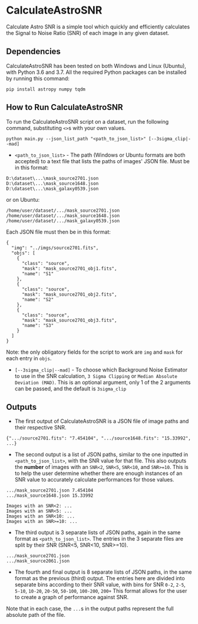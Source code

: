 # CalculateAstroSNR

Calculate Astro SNR is a simple tool which quickly and efficiently calculates the Signal to Noise Ratio (SNR) of each image in any given dataset.

## Dependencies

CalculateAstroSNR has been tested on both Windows and Linux (Ubuntu), with Python 3.6 and 3.7.
All the required Python packages can be installed by running this command:

```
pip install astropy numpy tqdm
```

## How to Run CalculateAstroSNR

To run the CalculateAstroSNR script on a dataset, run the following command, substituting `<>`s with your own values.
```
python main.py --json_list_path "<path_to_json_list>" [--3sigma_clip|--mad]
```

* `<path_to_json_list>` - The path (Windows or Ubuntu formats are both accepted) to a text file that lists the paths of images' JSON file. Must be in this format:
```
D:\dataset\...\mask_source2701.json
D:\dataset\...\mask_source1648.json
D:\dataset\...\mask_galaxy0539.json
```
or on Ubuntu:
```
/home/user/dataset/.../mask_source2701.json
/home/user/dataset/.../mask_source1648.json
/home/user/dataset/.../mask_galaxy0539.json
```
Each JSON file must then be in this format:
```
{
  "img": "../imgs/source2701.fits",
  "objs": [
    {
      "class": "source",
      "mask": "mask_source2701_obj1.fits",
      "name": "S1"
    },
    {
      "class": "source",
      "mask": "mask_source2701_obj2.fits",
      "name": "S2"
    },
    {
      "class": "source",
      "mask": "mask_source2701_obj3.fits",
      "name": "S3"
    }
  ]
}
```
Note: the only obligatory fields for the script to work are `img` and `mask` for each entry in `objs`. 


* `[--3sigma_clip|--mad]` - To choose which Background Noise Estimator to use in the SNR calculation, `3 Sigma Clipping` or `Median Absolute Deviation (MAD)`.
This is an optional argument, only 1 of the 2 arguments can be passed, and the default is `3sigma_clip` 

## Outputs

* The first output of CalculateAstroSNR is a JSON file of image paths and their respective SNR. 
```
{".../source2701.fits": "7.454104", ".../source1648.fits": "15.33992", ...}
```
* The second output is a list of JSON paths, similar to the one inputted in `<path_to_json_list>`, with the SNR value for that file.
  This also outputs the **number** of images with an `SNR<2`, `SNR<5`, `SNR<10`, and `SNR>=10`.
  This is to help the user determine whether there are enough instances of an SNR value to accurately calculate performances for those values.
```
.../mask_source2701.json 7.454104
.../mask_source1648.json 15.33992
```
```
Images with an SNR<2: ...
Images with an SNR<5: ...
Images with an SNR<10: ...
Images with an SNR>=10: ...
```
* The third output is 3 separate lists of JSON paths, again in the same format as `<path_to_json_list>`.
  The entries in the 3 separate files are split by their SNR (SNR<5, SNR<10, SNR>=10).
```
.../mask_source2701.json
.../mask_source2061.json
```
* The fourth and final output is 8 separate lists of JSON paths, in the same format as the previous (third) output.
  The entries here are divided into separate bins according to their SNR value, with bins for SNR `0-2`, `2-5`, `5-10`, `10-20`, `20-50`, `50-100`, `100-200`, `200+`
  This format allows for the user to create a graph of performance against SNR.

Note that in each case, the `...`s in the output paths represent the full absolute path of the file.
